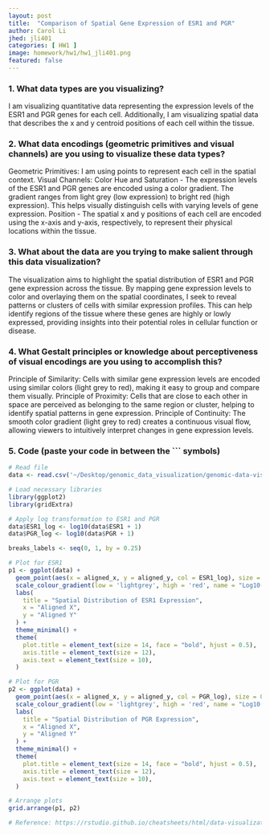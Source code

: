 ```yaml
---
layout: post
title:  "Comparison of Spatial Gene Expression of ESR1 and PGR"
author: Carol Li
jhed: jli401
categories: [ HW1 ]
image: homework/hw1/hw1_jli401.png
featured: false
---
```


### 1. What data types are you visualizing?
I am visualizing quantitative data representing the expression levels of the ESR1 and PGR genes for each cell. Additionally, I am visualizing spatial data that describes the x and y centroid positions of each cell within the tissue.

### 2. What data encodings (geometric primitives and visual channels) are you using to visualize these data types?
Geometric Primitives: I am using points to represent each cell in the spatial context.
Visual Channels: Color Hue and Saturation - The expression levels of the ESR1 and PGR genes are encoded using a color gradient. The gradient ranges from light grey (low expression) to bright red (high expression). This helps visually distinguish cells with varying levels of gene expression. Position - The spatial x and y positions of each cell are encoded using the x-axis and y-axis, respectively, to represent their physical locations within the tissue.

### 3. What about the data are you trying to make salient through this data visualization? 
The visualization aims to highlight the spatial distribution of ESR1 and PGR gene expression across the tissue. By mapping gene expression levels to color and overlaying them on the spatial coordinates, I seek to reveal patterns or clusters of cells with similar expression profiles. This can help identify regions of the tissue where these genes are highly or lowly expressed, providing insights into their potential roles in cellular function or disease.

### 4. What Gestalt principles or knowledge about perceptiveness of visual encodings are you using to accomplish this?
Principle of Similarity: Cells with similar gene expression levels are encoded using similar colors (light grey to red), making it easy to group and compare them visually.
Principle of Proximity: Cells that are close to each other in space are perceived as belonging to the same region or cluster, helping to identify spatial patterns in gene expression.
Principle of Continuity: The smooth color gradient (light grey to red) creates a continuous visual flow, allowing viewers to intuitively interpret changes in gene expression levels.

### 5. Code (paste your code in between the ``` symbols)

```r
# Read file
data <- read.csv('~/Desktop/genomic_data_visualization/genomic-data-visualization-2025/data/pikachu.csv.gz', row.names=1)

# Load necessary libraries
library(ggplot2)
library(gridExtra)

# Apply log transformation to ESR1 and PGR
data$ESR1_log <- log10(data$ESR1 + 1)
data$PGR_log <- log10(data$PGR + 1)

breaks_labels <- seq(0, 1, by = 0.25)

# Plot for ESR1
p1 <- ggplot(data) + 
  geom_point(aes(x = aligned_x, y = aligned_y, col = ESR1_log), size = 0.01, alpha = 0.7) + 
  scale_colour_gradient(low = 'lightgrey', high = 'red', name = "Log10(ESR1)", breaks = breaks_labels) + 
  labs(
    title = "Spatial Distribution of ESR1 Expression",
    x = "Aligned X", 
    y = "Aligned Y"
  ) +
  theme_minimal() +
  theme(
    plot.title = element_text(size = 14, face = "bold", hjust = 0.5),
    axis.title = element_text(size = 12),
    axis.text = element_text(size = 10),
  )

# Plot for PGR
p2 <- ggplot(data) + 
  geom_point(aes(x = aligned_x, y = aligned_y, col = PGR_log), size = 0.01, alpha = 0.7) + 
  scale_colour_gradient(low = 'lightgrey', high = 'red', name = "Log10(PGR)", breaks = breaks_labels) + 
  labs(
    title = "Spatial Distribution of PGR Expression",
    x = "Aligned X", 
    y = "Aligned Y"
  ) +
  theme_minimal() +
  theme(
    plot.title = element_text(size = 14, face = "bold", hjust = 0.5),
    axis.title = element_text(size = 12),
    axis.text = element_text(size = 10),
  )

# Arrange plots
grid.arrange(p1, p2)

# Reference: https://rstudio.github.io/cheatsheets/html/data-visualization.html for ggplot codes
```

